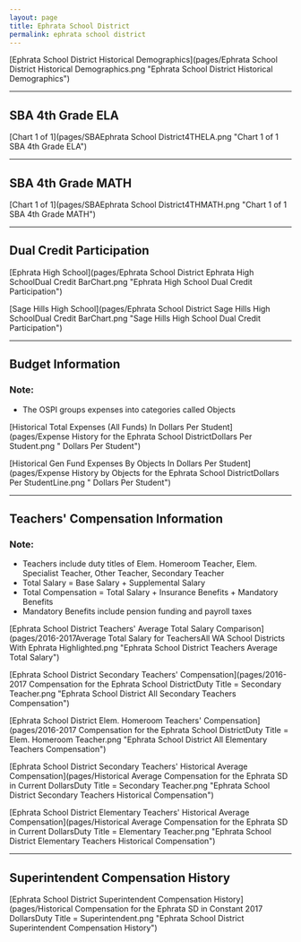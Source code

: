 ```yaml
---
layout: page
title: Ephrata School District
permalink: ephrata school district
---
```



[Ephrata School District Historical Demographics](pages/Ephrata School District Historical Demographics.png "Ephrata School District Historical Demographics")

___

## SBA 4th Grade ELA

[Chart 1 of 1](pages/SBAEphrata School District4THELA.png "Chart 1 of 1 SBA 4th Grade ELA")


___

## SBA 4th Grade MATH

[Chart 1 of 1](pages/SBAEphrata School District4THMATH.png "Chart 1 of 1 SBA 4th Grade MATH")


___

## Dual Credit Participation

[Ephrata High School](pages/Ephrata School District Ephrata High SchoolDual Credit BarChart.png "Ephrata High School Dual Credit Participation")

[Sage Hills High School](pages/Ephrata School District Sage Hills High SchoolDual Credit BarChart.png "Sage Hills High School Dual Credit Participation")


___

## Budget Information
### Note:
- The OSPI groups expenses into categories called Objects

[Historical Total Expenses (All Funds) In Dollars Per Student](pages/Expense History for the Ephrata School DistrictDollars Per Student.png " Dollars Per Student")

[Historical Gen Fund Expenses By Objects In Dollars Per Student](pages/Expense History by Objects for the Ephrata School DistrictDollars Per StudentLine.png " Dollars Per Student")


___

## Teachers' Compensation Information
### Note:
- Teachers include duty titles of Elem. Homeroom Teacher, Elem. Specialist Teacher, Other Teacher, Secondary Teacher
- Total Salary = Base Salary + Supplemental Salary
- Total Compensation = Total Salary + Insurance Benefits + Mandatory Benefits
- Mandatory Benefits include pension funding and payroll taxes

[Ephrata School District Teachers' Average Total Salary Comparison](pages/2016-2017Average Total Salary for TeachersAll WA School Districts With Ephrata Highlighted.png "Ephrata School District Teachers Average Total Salary")

[Ephrata School District Secondary Teachers' Compensation](pages/2016-2017 Compensation for the Ephrata School DistrictDuty Title = Secondary Teacher.png "Ephrata School District All Secondary Teachers Compensation")

[Ephrata School District Elem. Homeroom Teachers' Compensation](pages/2016-2017 Compensation for the Ephrata School DistrictDuty Title = Elem. Homeroom Teacher.png "Ephrata School District All Elementary Teachers Compensation")

[Ephrata School District Secondary Teachers' Historical Average Compensation](pages/Historical Average Compensation for the Ephrata SD in Current DollarsDuty Title = Secondary Teacher.png "Ephrata School District Secondary Teachers Historical Compensation")

[Ephrata School District Elementary Teachers' Historical Average Compensation](pages/Historical Average Compensation for the Ephrata SD in Current DollarsDuty Title = Elementary Teacher.png "Ephrata School District Elementary Teachers Historical Compensation")


___

## Superintendent Compensation History

[Ephrata School District Superintendent Compensation History](pages/Historical Compensation for the Ephrata SD in Constant 2017 DollarsDuty Title = Superintendent.png "Ephrata School District Superintendent Compensation History")


